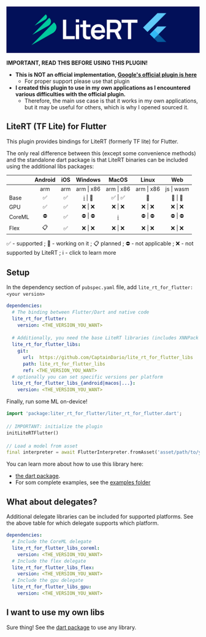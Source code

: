 
<p align="center">
    <br>
    <img src="./.github/readme/lite_rt_for_flutter.jpg"/>
    </br>
</p>

**IMPORTANT, READ THIS BEFORE USING THIS PLUGIN!**
* **This is NOT an official implementation, [Google's official plugin is here](https://pub.dev/packages/tflite_flutter)**
  * For proper support please use that plugin
* **I created this plugin to use in my own applications as I encountered various difficulties with the official plugin.**
  * Therefore, the main use case is that it works in my own applications, but it may be useful for others, which is why I opened sourced it.

## LiteRT (TF Lite) for Flutter

This plugin provides bindings for LiteRT (formerly TF lite) for Flutter.

The only real difference between this (except some convenience methods) and the standalone dart package is that LiteRT binaries can be included using the additional libs packages:

|        |   Android  |     iOS    |   Windows  |    MacOS   |    Linux   |     Web    |
|--------|:----------:|:----------:|:----------:|:----------:|:----------:|:----------:|
|        |    arm     |     arm    | arm \| x86 | arm \| x86 | arm \| x86 | js \| wasm |
| Base   |     ✅     |   ✅   | [ℹ️](https://github.com/CaptainDario/lite_rt_for_flutter_libs/issues/1) \| 🚧 |   ✅ \| ✅  |   🚧   |   🚧 \| 🚧   |
| GPU    |     ✅     |   ✅   |   ❌ \| ❌   |   ❌ \| ❌   |   ❌ \| ❌   |   ❌ \| ❌   |
| CoreML |     ⛔     |   ✅   |   ⛔ \| ⛔   | [ℹ️](https://github.com/google-ai-edge/LiteRT/issues/800) |   ⛔ \| ⛔   |   ⛔ \| ⛔   |
| Flex   |     📋     |   ✅   |   ❌ \| ❌   |   ❌ \| ❌   |   ❌ \| ❌   |   ❌ \| ❌   |

✅ - supported ; 🚧 - working on it ; 📋 planned ; ⛔ - not applicable ; ❌ - not supported by LiteRT ; ℹ️ - click to learn more

## Setup

In the dependency section of `pubspec.yaml` file, add `lite_rt_for_flutter: <your version>`

```yaml
dependencies:
  # The binding between Flutter/Dart and native code
  lite_rt_for_flutter:
    version: <THE_VERSION_YOU_WANT>

  # Additionally, you need the base LiteRT libraries (includes XNNPack delegate)
  lite_rt_for_flutter_libs:
    git:
      url:  https://github.com/CaptainDario/lite_rt_for_flutter_libs
      path: lite_rt_for_flutter_libs
      ref: <THE_VERSION_YOU_WANT>
  # optionally you can set specific versions per platform
  lite_rt_for_flutter_libs_{android|macos|...}:
    version: <THE_VERSION_YOU_WANT>
```

Finally, run some ML on-device!

```dart
import 'package:liter_rt_for_flutter/liter_rt_for_flutter.dart';

// IMPORTANT: initialize the plugin
initLiteRTFlutter()

// Load a model from asset
final interpreter = await FlutterInterpreter.fromAsset('asset/path/to/your/model.tflite');

```

You can learn more about how to use this library here:

* [the dart package](https://github.com/CaptainDario/lite_rt_for_dart?tab=readme-ov-file#example).
* For som complete examples, see the [examples folder](./example/)

## What about delegates?

Additional delegate libraries can be included for supported platforms.
See the above table for which delegate supports which platform.

```yaml
dependencies:
  # Include the CoreML delegate
  lite_rt_for_flutter_libs_coreml:
    version: <THE_VERSION_YOU_WANT>
  # Include the flex delegate
  lite_rt_for_flutter_libs_flex:
    version: <THE_VERSION_YOU_WANT>
  # Include the gpu delegate
  lite_rt_for_flutter_libs_gpu:
    version: <THE_VERSION_YOU_WANT>
```

## I want to use my own libs

Sure thing! See the [dart package](https://github.com/CaptainDario/lite_rt_for_dart) to use any library.

